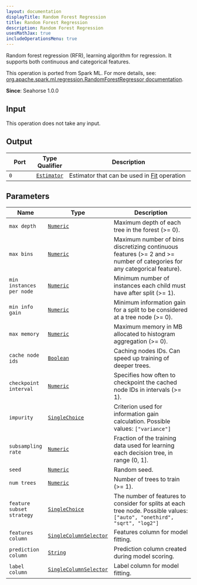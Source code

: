 ```yaml
---
layout: documentation
displayTitle: Random Forest Regression
title: Random Forest Regression
description: Random Forest Regression
usesMathJax: true
includeOperationsMenu: true
---
```

Random forest regression (RFR), learning algorithm for regression. It supports both continuous and categorical features.

This operation is ported from Spark ML. For more details, see: <a target="_blank" href="http://spark.apache.org/docs/1.6.0/api/scala/index.html#org.apache.spark.ml.regression.RandomForestRegressor">org.apache.spark.ml.regression.RandomForestRegressor documentation</a>.

**Since**: Seahorse 1.0.0

## Input

This operation does not take any input.

## Output


<table>
<thead>
<tr>
<th style="width:15%">Port</th>
<th style="width:15%">Type Qualifier</th>
<th style="width:70%">Description</th>
</tr>
</thead>
<tbody>
    <tr><td><code>0</code></td><td><code><a href="../classes/estimator.html">Estimator</a></code></td><td>Estimator that can be used in <a href="fit.html">Fit</a> operation</td></tr>
</tbody>
</table>
    

## Parameters


<table class="table">
<thead>
<tr>
<th style="width:15%">Name</th>
<th style="width:15%">Type</th>
<th style="width:70%">Description</th>
</tr>
</thead>
<tbody>
    
<tr>
<td><code>max depth</code></td>
<td><code><a href="../parameters.html#numeric">Numeric</a></code></td>
<td>Maximum depth of each tree in the forest (>= 0).</td>
</tr>
    
<tr>
<td><code>max bins</code></td>
<td><code><a href="../parameters.html#numeric">Numeric</a></code></td>
<td>Maximum number of bins discretizing continuous features (>= 2 and >= number of categories for any categorical feature).</td>
</tr>
    
<tr>
<td><code>min instances per node</code></td>
<td><code><a href="../parameters.html#numeric">Numeric</a></code></td>
<td>Minimum number of instances each child must have after split (>= 1).</td>
</tr>
    
<tr>
<td><code>min info gain</code></td>
<td><code><a href="../parameters.html#numeric">Numeric</a></code></td>
<td>Minimum information gain for a split to be considered at a tree node (>= 0).</td>
</tr>
    
<tr>
<td><code>max memory</code></td>
<td><code><a href="../parameters.html#numeric">Numeric</a></code></td>
<td>Maximum memory in MB allocated to histogram aggregation (>= 0).</td>
</tr>
    
<tr>
<td><code>cache node ids</code></td>
<td><code><a href="../parameters.html#boolean">Boolean</a></code></td>
<td>Caching nodes IDs. Can speed up training of deeper trees.</td>
</tr>
    
<tr>
<td><code>checkpoint interval</code></td>
<td><code><a href="../parameters.html#numeric">Numeric</a></code></td>
<td>Specifies how often to checkpoint the cached node IDs in intervals (>= 1).</td>
</tr>
    
<tr>
<td><code>impurity</code></td>
<td><code><a href="../parameters.html#single_choice">SingleChoice</a></code></td>
<td>Criterion used for information gain calculation. Possible values: <code>["variance"]</code></td>
</tr>
    
<tr>
<td><code>subsampling rate</code></td>
<td><code><a href="../parameters.html#numeric">Numeric</a></code></td>
<td>Fraction of the training data used for learning each decision tree, in range (0, 1].</td>
</tr>
    
<tr>
<td><code>seed</code></td>
<td><code><a href="../parameters.html#numeric">Numeric</a></code></td>
<td>Random seed.</td>
</tr>
    
<tr>
<td><code>num trees</code></td>
<td><code><a href="../parameters.html#numeric">Numeric</a></code></td>
<td>Number of trees to train (>= 1).</td>
</tr>
    
<tr>
<td><code>feature subset strategy</code></td>
<td><code><a href="../parameters.html#single_choice">SingleChoice</a></code></td>
<td>The number of features to consider for splits at each tree node. Possible values: <code>["auto", "onethird", "sqrt", "log2"]</code></td>
</tr>
    
<tr>
<td><code>features column</code></td>
<td><code><a href="../parameters.html#single_column_selector">SingleColumnSelector</a></code></td>
<td>Features column for model fitting.</td>
</tr>
    
<tr>
<td><code>prediction column</code></td>
<td><code><a href="../parameters.html#string">String</a></code></td>
<td>Prediction column created during model scoring.</td>
</tr>
    
<tr>
<td><code>label column</code></td>
<td><code><a href="../parameters.html#single_column_selector">SingleColumnSelector</a></code></td>
<td>Label column for model fitting.</td>
</tr>
    
</tbody>
</table>
    
